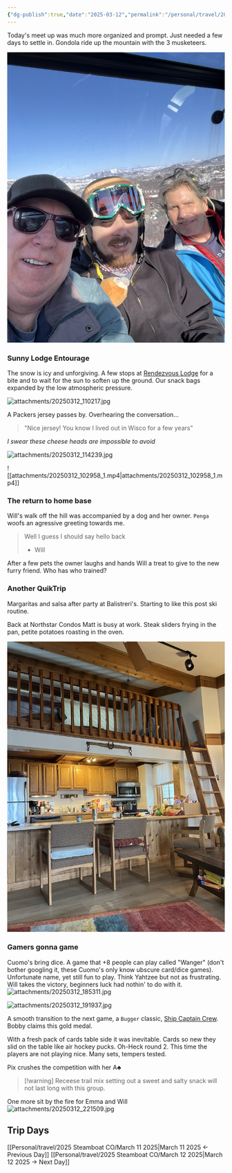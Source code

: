 ```yaml
---
{"dg-publish":true,"date":"2025-03-12","permalink":"/personal/travel/2025-steamboat-co/march-12-2025/","dgPassFrontmatter":true}
---
```


Today's meet up was much more organized and prompt. Just needed a few days to settle in. Gondola ride up the mountain with the 3 musketeers.

![attachments/IMG_6368.jpg](/img/user/attachments/IMG_6368.jpg)
### Sunny Lodge Entourage
The snow is icy and unforgiving. A few stops at [Rendezvous Lodge](https://www.steamboat.com/things-to-do/dining/rendezvous-food-court) for a bite and to wait for the sun to soften up the ground. Our snack bags expanded by the low atmospheric pressure.

![attachments/20250312_110217.jpg](/img/user/attachments/20250312_110217.jpg)

A Packers jersey passes by. Overhearing the conversation...

> "Nice jersey! You know I lived out in Wisco for a few years"

*I swear these cheese heads are impossible to avoid*

![attachments/20250312_114239.jpg](/img/user/attachments/20250312_114239.jpg)

![[attachments/20250312_102958_1.mp4\|attachments/20250312_102958_1.mp4]]
### The return to home base
Will's walk off the hill was accompanied by a dog and her owner. `Penga` woofs an agressive greeting towards me. 

> Well I guess I should say hello back
> - Will

After a few pets the owner laughs and hands Will a treat to give to the new furry friend. Who has who trained? 

### Another QuikTrip
Margaritas and salsa after party at Balistreri's. Starting to like this post ski routine. 

Back at Northstar Condos Matt is busy at work. Steak sliders frying in the pan, petite potatoes roasting in the oven.

![attachments/IMG_6365.jpg](/img/user/attachments/IMG_6365.jpg)
### Gamers gonna game
Cuomo's bring dice. A game that +8 people can play called "Wanger" (don't bother googling it, these Cuomo's only know ubscure card/dice games). Unfortunate name, yet still fun to play. Think Yahtzee but not as frustrating. Will takes the victory, beginners luck had nothin' to do with it. 
![attachments/20250312_185311.jpg](/img/user/attachments/20250312_185311.jpg)

![attachments/20250312_191937.jpg](/img/user/attachments/20250312_191937.jpg)

A smooth transition to the next game, a `Bugger` classic, [Ship Captain Crew](https://bargames101.com/how-to-play-ship-captain-crew-dice-game/). Bobby claims this gold medal.

With a fresh pack of cards table side it was inevitable. Cards so new they slid on the table like air hockey pucks. Oh-Heck round 2. This time the players are not playing nice. Many sets, tempers tested. 

Pix crushes the competition with her A♣

> [!warning] Receese trail mix
> setting out a sweet and salty snack will not last long with this group. 

One more sit by the fire for Emma and Will
![attachments/20250312_221509.jpg](/img/user/attachments/20250312_221509.jpg)

## Trip Days
[[Personal/travel/2025 Steamboat CO/March 11 2025\|March 11 2025 <- Previous Day]]
[[Personal/travel/2025 Steamboat CO/March 12 2025\|March 12 2025 -> Next Day]]